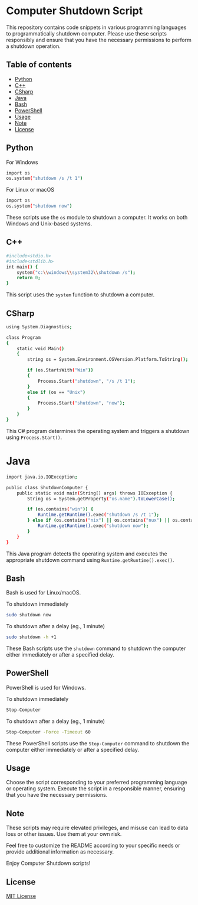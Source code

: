 # Computer Shutdown Script

This repository contains code snippets in various programming languages to programmatically shutdown computer. Please use these scripts responsibly and ensure that you have the necessary permissions to perform a shutdown operation.

## Table of contents

- [Python](#python)
- [C++](#c)
- [CSharp](#csharp)
- [Java](#java)
- [Bash](#bash)
- [PowerShell](#powershell)
- [Usage](#usage)
- [Note](#note)
- [License](#license)

## Python

For Windows

```bash
import os
os.system("shutdown /s /t 1")
```

For Linux or macOS

```bash
import os
os.system("shutdown now")
```

These scripts use the `os` module to shutdown a computer. It works on both Windows and Unix-based systems.

## C++

```bash
#include<stdio.h>
#include<stdlib.h>
int main() {
    system("c:\\windows\\system32\\shutdown /s");
    return 0;
}
```

This script uses the `system` function to shutdown a computer.

## CSharp

```bash
using System.Diagnostics;

class Program
{
    static void Main()
    {
        string os = System.Environment.OSVersion.Platform.ToString();

        if (os.StartsWith("Win"))
        {
            Process.Start("shutdown", "/s /t 1");
        }
        else if (os == "Unix")
        {
            Process.Start("shutdown", "now");
        }
    }
}
```

This C# program determines the operating system and triggers a shutdown using `Process.Start()`.

# Java

```bash
import java.io.IOException;

public class ShutdownComputer {
    public static void main(String[] args) throws IOException {
        String os = System.getProperty("os.name").toLowerCase();

        if (os.contains("win")) {
            Runtime.getRuntime().exec("shutdown /s /t 1");
        } else if (os.contains("nix") || os.contains("nux") || os.contains("mac")) {
            Runtime.getRuntime().exec("shutdown now");
        }
    }
}
```

This Java program detects the operating system and executes the appropriate shutdown command using `Runtime.getRuntime().exec()`.

## Bash

Bash is used for Linux/macOS.

To shutdown immediately

```bash
sudo shutdown now
```

To shutdown after a delay (eg., 1 minute)

```bash
sudo shutdown -h +1
```

These Bash scripts use the `shutdown` command to shutdown the computer either immediately or after a specified delay.

## PowerShell

PowerShell is used for Windows.

To shutdown immediately

```bash
Stop-Computer
```

To shutdown after a delay (eg., 1 minute)

```bash
Stop-Computer -Force -Timeout 60
```

These PowerShell scripts use the `Stop-Computer` command to shutdown the computer either immediately or after a specified delay.

## Usage

Choose the script corresponding to your preferred programming language or operating system. Execute the script in a responsible manner, ensuring that you have the necessary permissions.

## Note

These scripts may require elevated privileges, and misuse can lead to data loss or other issues. Use them at your own risk.

Feel free to customize the README according to your specific needs or provide additional information as necessary.

Enjoy Computer Shutdown scripts!

## License

[MIT License](LICENSE)
